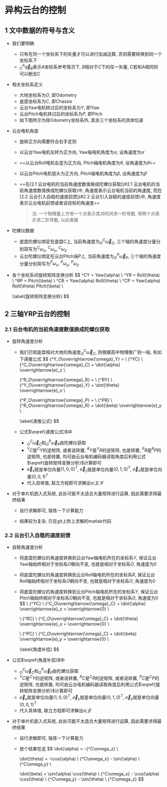 # 异构云台的控制

## 1 文中数据的符号与含义

- 我们要明确

  - 只有在同一个坐标系下的矢量才可以进行加减运算, 否则需要转换到同一个坐标系下
  - $^A_C\overrightarrow{q}_B$表示$A$坐标系参考情况下, $B$相对于$C$下的任一矢量, C若和A相同则可以删去C

- 相关坐标系定义

  - 大地坐标系为$O$, 即Odometry
  - 底盘坐标系为$C$, 即Chassis
  - 云台Yaw电机转过后的坐标系为$Y$, 即Yaw
  - 云台Pitch电机转过后的坐标系为$P$, 即Pitch
  - 如下图所示为除Odometry坐标系外, 其余三个坐标系的具体位姿

- 云台电机角度

  - 旋转正方向需要符合右手定则

  - 以云台Yaw电机左转为正方向, Yaw轴电机角度为$\alpha$, 设角速度为$\dot{\alpha}$

  - ==以云台Roll电机右歪为正方向, Pitch轴电机角度为$\theta$, 设角速度为$\dot{\theta}$==

  - 以云台Pitch电机低头为正方向, Pitch轴电机角度为$\beta$, 设角速度为$\dot{\beta}$

  - ==在[2.1 云台电机的当前角速度数值换成陀螺仪获取](#2.1 云台电机的当前角速度数值换成陀螺仪获取)中, 角速度表示云台电机当前的角速度, 而在[2.2 云台引入自稳的速度前馈](#2.2 云台引入自稳的速度前馈)中, 角速度表示云台电机前馈或者说目标的角速度==

    > 注: 一个物理量上方带一个点表示其对时间求一阶导数, 带两个点表示求二阶导数, 以此类推

- 陀螺仪数据

  - 底盘陀螺仪绑定在底盘$C$上, 当前角速度为$^C_O\overrightarrow{\omega}_C$, 三个轴的角速度分量分别简写为${^C\omega_x}, \ {^C\omega_y}, \ {^C\omega_z}$
  - 云台陀螺仪绑定在云台Pitch端$P$上, 当前角速度为$^P_O\overrightarrow{\omega}_P$, 三个轴的角速度分量分别简写为${^P\omega_x}, \ {^P\omega_y}, \ {^P\omega_z}$

- 各个坐标系间旋转矩阵变换分析
  $$
  ^CY = Yaw(\alpha) \\
  ^YR = Roll(\theta) \\
  ^RP = Pitch(\beta) \\
  ^CR = Yaw(\alpha) Roll(\theta) \\
  ^CP = Yaw(\alpha) Roll(\theta) Pitch(\beta) \\
  
  \label{旋转矩阵变换分析}
  $$

## 2 三轴YRP云台的控制

### 2.1 云台电机的当前角速度数值换成陀螺仪获取


- 旋转角速度分析

  - 我们已知底盘相对大地的角速度$^C_O\overrightarrow{\omega}_C$, 则根据高中物理推广到一般, 有如下递推公式
    $$
    {^Y_O\overrightarrow{\omega}_Y} = \ {^YC} \ {^C_O\overrightarrow{\omega}_C} 
    	+ \dot{\alpha} \overrightarrow{e}_z \\
    	
    {^R_O\overrightarrow{\omega}_R} = \ {^RY} \ {^Y_O\overrightarrow{\omega}_Y} 
    	+ \dot{\theta} \overrightarrow{e}_x \\
    	
    {^P_O\overrightarrow{\omega}_P} = \ {^PR} \ {^R_O\overrightarrow{\omega}_R} 
    	+ \dot{\beta} \overrightarrow{e}_y \\
    	
    \label{递推公式}
    $$

  - 公式$\eqref{递推公式}$中

    - $^C_O\overrightarrow{\omega}_C$和$^P_O\overrightarrow{\omega}_P$由陀螺仪获取
    - $^YC$是$^CY$的逆矩阵, 或者说转置, $^RY$是$^YR$的逆矩阵, 也是转置, $^PR$是$^RP$的逆矩阵, 也是转置, 均可由云台电机编码器读取角度后利用公式$\eqref{旋转矩阵变换分析}$计算即可
    - $\overrightarrow{e}_x$就是单位向量$(1, 0, 0)^T$, $\overrightarrow{e}_y$就是单位向量$(0, 1, 0)^T$, $\overrightarrow{e}_z$就是单位向量$(0, 0, 1)^T$
    - 代入具体值, 联立方程即可求解出$\dot{\alpha}, \dot{\beta}, \dot{\theta}$

- 对于单片机嵌入式系统, 此处可能不太适合大量矩阵进行运算, 因此需要求得最终结果

  - 自行求解即可, 锻炼一下计算能力

  - 结果较为复杂, 已在git上附上求解的matlab代码

### 2.2 云台引入自稳的速度前馈

- 自稳角速度分析


  - 将底盘陀螺仪的角速度转换到云台Yaw轴电机所在的坐标系$Y$, 保证云台Yaw轴始终相对于坐标系$O$朝向不变, 也就是相对于坐标系$O$, 角速度为0

  - 将底盘陀螺仪的角速度转换到云台Roll轴电机所在的坐标系$R$, 保证云台Roll轴始终相对于坐标系$O$朝向不变, 也就是相对于坐标系$O$, 角速度为0

  - 将底盘陀螺仪的角速度转换到云台Pitch轴电机所在的坐标系$Y$, 保证云台Pitch轴始终相对于坐标系$O$朝向不变, 也就是相对于坐标系$O$, 角速度为0
    $$
    \ {^YC} \ {^C_O\overrightarrow{\omega}_C} + \dot{\alpha} \overrightarrow{e}_z = \overrightarrow{0} \\
      
      \ {^RC} \ {^C_O\overrightarrow{\omega}_C} + \dot{\theta} \overrightarrow{e}_x = \overrightarrow{0} \\
      
      \ {^PC} \ {^C_O\overrightarrow{\omega}_C} + \dot{\beta} \overrightarrow{e}_y = \overrightarrow{0} \\
    
    \label{角度补偿}
    $$

- 公式$\eqref{角度补偿}$中

  - $^C_O\overrightarrow{\omega}_C$和$^P_O\overrightarrow{\omega}_P$由陀螺仪获取
  - $^YC$是$^CY$的逆矩阵, 或者说转置, $^RC$是$^CR$的逆矩阵, 或者说转置, $^PC$是$^CP$的逆矩阵, 也是转置, 均可由云台电机编码器读取角度后利用公式$\eqref{旋转矩阵变换分析}$计算即可
  - $\overrightarrow{e}_x$就是单位向量$(1, 0, 0)^T$, $\overrightarrow{e}_y$就是单位向量$(0, 1, 0)^T$, $\overrightarrow{e}_z$就是单位向量$(0, 0, 1)^T$
  - 代入具体值, 联立方程即可求解出$\dot{\alpha}, \dot{\beta}$

- 对于单片机嵌入式系统, 此处可能不太适合大量矩阵进行运算, 因此需要求得最终结果

  - 自行求解即可, 锻炼一下计算能力

  - 放个结果在这
    $$
    \dot{\alpha} = -{^C\omega_z} \\
    
    \dot{\theta} = -\cos(\alpha) \ {^C\omega_x} 
    	- \sin(\alpha) \ {^C\omega_y} \\
    
    \dot{\beta} = \sin(\alpha) \cos(\theta) \ {^C\omega_x}
    	- \cos(\alpha) \cos(\theta) \ {^C\omega_y}
    	- \sin(\theta) \ {^C\omega_z}
    $$
    